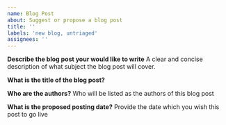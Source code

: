 ```yaml
---
name: Blog Post
about: Suggest or propose a blog post 
title: ''
labels: 'new blog, untriaged'
assignees: ''
---
```


**Describe the blog post your would like to write**
A clear and concise description of what subject the blog post will cover.

**What is the title of the blog post?**


**Who are the authors?**
Who will be listed as the authors of this blog post

**What is the proposed posting date?**
Provide the date which you wish this post to go live